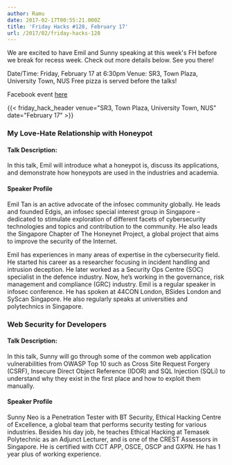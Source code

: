 ```yaml
---
author: Ramu
date: 2017-02-17T00:55:21.000Z
title: 'Friday Hacks #128, February 17'
url: /2017/02/friday-hacks-128
---
```


We are excited to have Emil and Sunny speaking at this week's FH before we break for recess week. Check out more details below. See you there!

Date/Time: Friday, February 17 at 6:30pm
Venue: SR3, Town Plaza, University Town, NUS
Free pizza is served before the talks!

Facebook event [here](https://www.facebook.com/events/603214613202877/)

{{< friday_hack_header venue="SR3, Town Plaza, University Town, NUS" date="February 17" >}}

### My Love-Hate Relationship with Honeypot

#### Talk Description:

In this talk, Emil will introduce what a honeypot is, discuss its applications, and demonstrate how honeypots are used in the industries and academia.

#### Speaker Profile

Emil Tan is an active advocate of the infosec community globally. He leads and founded Edgis, an infosec special interest group in Singapore – dedicated to stimulate exploration of different facets of cybersecurity technologies and topics and contribution to the community. He also leads the Singapore Chapter of The Honeynet Project, a global project that aims to improve the security of the Internet.

Emil has experiences in many areas of expertise in the cybersecurity field. He started his career as a researcher focusing in incident handling and intrusion deception. He later worked as a Security Ops Centre (SOC) specialist in the defence industry. Now, he’s working in the governance, risk management and compliance (GRC) industry. Emil is a regular speaker in infosec conference. He has spoken at 44CON London, BSides London and SyScan Singapore. He also regularly speaks at universities and polytechnics in Singapore.

### Web Security for Developers

#### Talk Description:

In this talk, Sunny will go through some of the common web application vulnerabilities from OWASP Top 10 such as Cross Site Request Forgery (CSRF), Insecure Direct Object Reference (IDOR) and SQL Injection (SQLi) to understand why they exist in the first place and how to exploit them manually.

#### Speaker Profile

Sunny Neo is a Penetration Tester with BT Security, Ethical Hacking Centre of Excellence, a global team that performs security testing for various industries. Besides his day job, he teaches Ethical Hacking at Temasek Polytechnic as an Adjunct Lecturer, and is one of the CREST Assessors in Singapore. He is certified with CCT APP, OSCE, OSCP and GXPN. He has 1 year plus of working experience.
